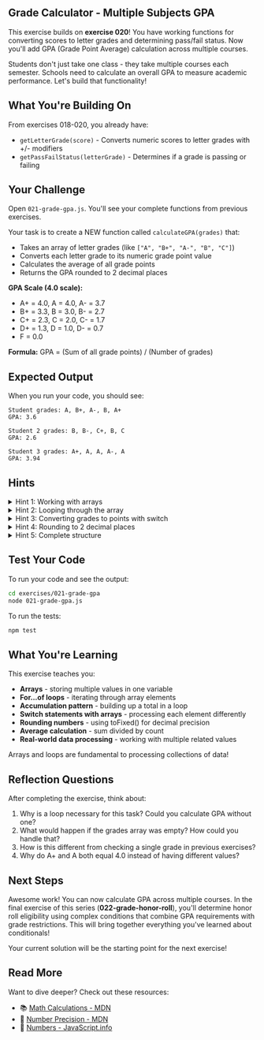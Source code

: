 ## Grade Calculator - Multiple Subjects GPA

This exercise builds on **exercise 020**! You have working functions for converting scores to letter grades and determining pass/fail status. Now you'll add GPA (Grade Point Average) calculation across multiple courses.

Students don't just take one class - they take multiple courses each semester. Schools need to calculate an overall GPA to measure academic performance. Let's build that functionality!

## What You're Building On

From exercises 018-020, you already have:
- `getLetterGrade(score)` - Converts numeric scores to letter grades with +/- modifiers
- `getPassFailStatus(letterGrade)` - Determines if a grade is passing or failing

## Your Challenge

Open `021-grade-gpa.js`. You'll see your complete functions from previous exercises.

Your task is to create a NEW function called `calculateGPA(grades)` that:
- Takes an array of letter grades (like `["A", "B+", "A-", "B", "C"]`)
- Converts each letter grade to its numeric grade point value
- Calculates the average of all grade points
- Returns the GPA rounded to 2 decimal places

**GPA Scale (4.0 scale):**
- A+ = 4.0, A = 4.0, A- = 3.7
- B+ = 3.3, B = 3.0, B- = 2.7
- C+ = 2.3, C = 2.0, C- = 1.7
- D+ = 1.3, D = 1.0, D- = 0.7
- F = 0.0

**Formula:** GPA = (Sum of all grade points) / (Number of grades)

## Expected Output

When you run your code, you should see:
```
Student grades: A, B+, A-, B, A+
GPA: 3.6

Student 2 grades: B, B-, C+, B, C
GPA: 2.6

Student 3 grades: A+, A, A, A-, A
GPA: 3.94
```

## Hints

<details>
<summary>Hint 1: Working with arrays</summary>

The `grades` parameter is an array containing multiple letter grades:

```javascript
const grades = ["A", "B+", "A-"];

// Access individual elements:
console.log(grades[0]);  // "A"
console.log(grades[1]);  // "B+"
console.log(grades[2]);  // "A-"

// Get the number of elements:
console.log(grades.length);  // 3
```

You need to process each grade in the array and convert it to a number.
</details>

<details>
<summary>Hint 2: Looping through the array</summary>

Use a `for...of` loop to process each grade:

```javascript
function calculateGPA(grades) {
  let totalPoints = 0;

  for (const grade of grades) {
    // grade will be "A", then "B+", then "A-", etc.
    // Convert each grade to points and add to total
  }

  const gpa = totalPoints / grades.length;
  return gpa;
}
```

The loop visits each element in the array, one at a time.
</details>

<details>
<summary>Hint 3: Converting grades to points with switch</summary>

Use a switch statement inside the loop to convert each grade:

```javascript
for (const grade of grades) {
  switch (grade) {
    case "A+":
    case "A":
      totalPoints += 4.0;
      break;
    case "A-":
      totalPoints += 3.7;
      break;
    case "B+":
      totalPoints += 3.3;
      break;
    case "B":
      totalPoints += 3.0;
      break;
    // Continue for all other grades...
  }
}
```

Each grade adds its point value to the running total!
</details>

<details>
<summary>Hint 4: Rounding to 2 decimal places</summary>

Use `.toFixed(2)` to round, then convert back to a number:

```javascript
const gpa = totalPoints / grades.length;
return Number(gpa.toFixed(2));

// Example:
// 3.944444 → "3.94" → 3.94
```

`.toFixed(2)` returns a string, so wrap it in `Number()` to convert back!
</details>

<details>
<summary>Hint 5: Complete structure</summary>

Here's the complete function structure:

```javascript
function calculateGPA(grades) {
  let totalPoints = 0;

  for (const grade of grades) {
    switch (grade) {
      case "A+":
      case "A":
        totalPoints += 4.0;
        break;
      case "A-":
        totalPoints += 3.7;
        break;
      // Continue for all grades B+ through F...
    }
  }

  const gpa = totalPoints / grades.length;
  return Number(gpa.toFixed(2));
}
```

Fill in all the grade cases from the GPA scale!
</details>

## Test Your Code

To run your code and see the output:
```bash
cd exercises/021-grade-gpa
node 021-grade-gpa.js
```

To run the tests:
```bash
npm test
```

## What You're Learning

This exercise teaches you:
- **Arrays** - storing multiple values in one variable
- **For...of loops** - iterating through array elements
- **Accumulation pattern** - building up a total in a loop
- **Switch statements with arrays** - processing each element differently
- **Rounding numbers** - using toFixed() for decimal precision
- **Average calculation** - sum divided by count
- **Real-world data processing** - working with multiple related values

Arrays and loops are fundamental to processing collections of data!

## Reflection Questions

After completing the exercise, think about:
1. Why is a loop necessary for this task? Could you calculate GPA without one?
2. What would happen if the grades array was empty? How could you handle that?
3. How is this different from checking a single grade in previous exercises?
4. Why do A+ and A both equal 4.0 instead of having different values?

## Next Steps

Awesome work! You can now calculate GPA across multiple courses. In the final exercise of this series (**022-grade-honor-roll**), you'll determine honor roll eligibility using complex conditions that combine GPA requirements with grade restrictions. This will bring together everything you've learned about conditionals!

Your current solution will be the starting point for the next exercise!

## Read More

Want to dive deeper? Check out these resources:

- 📚 [Math Calculations - MDN](https://developer.mozilla.org/en-US/docs/Web/JavaScript/Reference/Global_Objects/Math)
- 📖 [Number Precision - MDN](https://developer.mozilla.org/en-US/docs/Web/JavaScript/Reference/Global_Objects/Number/toFixed)
- 🎯 [Numbers - JavaScript.info](https://javascript.info/number)

